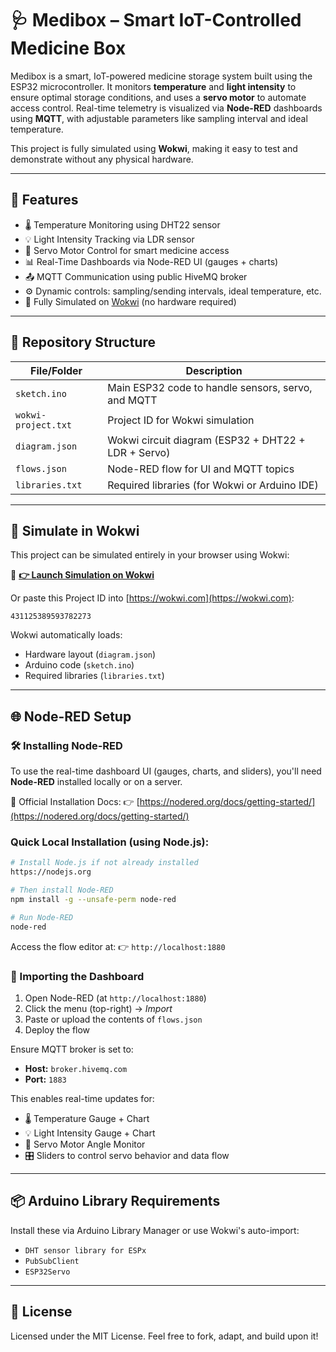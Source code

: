 # 🩺 Medibox – Smart IoT-Controlled Medicine Box

Medibox is a smart, IoT-powered medicine storage system built using the ESP32 microcontroller. It monitors **temperature** and **light intensity** to ensure optimal storage conditions, and uses a **servo motor** to automate access control. Real-time telemetry is visualized via **Node-RED** dashboards using **MQTT**, with adjustable parameters like sampling interval and ideal temperature.

This project is fully simulated using **Wokwi**, making it easy to test and demonstrate without any physical hardware.

---

## 🚀 Features

* 🌡️ Temperature Monitoring using DHT22 sensor
* 💡 Light Intensity Tracking via LDR sensor
* 🔄 Servo Motor Control for smart medicine access
* 📊 Real-Time Dashboards via Node-RED UI (gauges + charts)
* 📤 MQTT Communication using public HiveMQ broker
* ⚙️ Dynamic controls: sampling/sending intervals, ideal temperature, etc.
* 🧪 Fully Simulated on [Wokwi](https://wokwi.com) (no hardware required)

---

## 📁 Repository Structure

| File/Folder         | Description                                         |
| ------------------- | --------------------------------------------------- |
| `sketch.ino`        | Main ESP32 code to handle sensors, servo, and MQTT  |
| `wokwi-project.txt` | Project ID for Wokwi simulation                     |
| `diagram.json`      | Wokwi circuit diagram (ESP32 + DHT22 + LDR + Servo) |
| `flows.json`        | Node-RED flow for UI and MQTT topics                |
| `libraries.txt`     | Required libraries (for Wokwi or Arduino IDE)       |

---

## 🧪 Simulate in Wokwi

This project can be simulated entirely in your browser using Wokwi:

🔗 **[👉 Launch Simulation on Wokwi](https://wokwi.com/projects/431125389593782273)**&#x20;

Or paste this Project ID into [https://wokwi.com](https://wokwi.com):

```
431125389593782273
```

Wokwi automatically loads:

* Hardware layout (`diagram.json`)
* Arduino code (`sketch.ino`)
* Required libraries (`libraries.txt`)

---

## 🌐 Node-RED Setup

### 🛠️ Installing Node-RED

To use the real-time dashboard UI (gauges, charts, and sliders), you'll need **Node-RED** installed locally or on a server.

📖 Official Installation Docs:
👉 [https://nodered.org/docs/getting-started/](https://nodered.org/docs/getting-started/)

### Quick Local Installation (using Node.js):

```bash
# Install Node.js if not already installed
https://nodejs.org

# Then install Node-RED
npm install -g --unsafe-perm node-red

# Run Node-RED
node-red
```

Access the flow editor at:
👉 `http://localhost:1880`

### 🚦 Importing the Dashboard

1. Open Node-RED (at `http://localhost:1880`)
2. Click the menu (top-right) → *Import*
3. Paste or upload the contents of `flows.json`
4. Deploy the flow

Ensure MQTT broker is set to:

* **Host:** `broker.hivemq.com`
* **Port:** `1883`

This enables real-time updates for:

* 🌡️ Temperature Gauge + Chart
* 💡 Light Intensity Gauge + Chart
* 🔁 Servo Motor Angle Monitor
* 🎛️ Sliders to control servo behavior and data flow

---

## 📦 Arduino Library Requirements

Install these via Arduino Library Manager or use Wokwi's auto-import:

* `DHT sensor library for ESPx`
* `PubSubClient`
* `ESP32Servo`

---

## 📜 License

Licensed under the MIT License. Feel free to fork, adapt, and build upon it!
